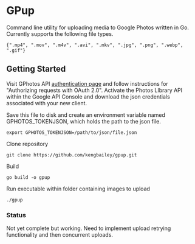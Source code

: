 # GPup

Command line utility for uploading media to Google Photos written in Go. 
Currently supports the following file types. 
```
{".mp4", ".mov", ".m4v", ".avi", ".mkv", ".jpg", ".png", ".webp", ".gif"}
```

## Getting Started

Visit GPhotos API [authentication page](https://developers.google.com/photos/library/guides/authentication-authorization/) and follow instructions for "Authorizing requests with OAuth 2.0". Activate the Photos LIbrary API within the Google API Console and download the json credentials associated with your new client. 

Save this file to disk and create an environment variable named GPHOTOS_TOKENJSON, which holds the path to the json file. 
```
export GPHOTOS_TOKENJSON=/path/to/json/file.json
```

Clone repository
```
git clone https://github.com/kengbailey/gpup.git
```

Build 
```
go build -o gpup
```

Run executable within folder containing images to upload
```
./gpup
```

### Status

Not yet complete but working. Need to implement upload retrying functionality and then concurrent uploads. 




